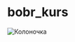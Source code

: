 # bobr_kurs

![Колоночка](https://ardes.bg/uploads/original/portable-bluetooth-v4-2-edr-stereo-speaker-with-3--167944.jpg)
